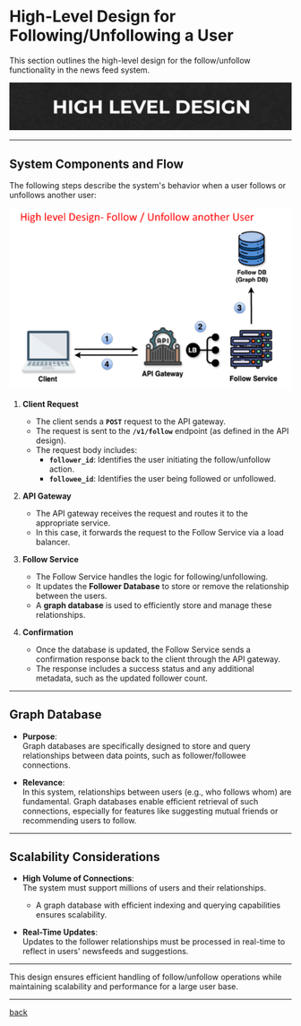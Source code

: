 # **High-Level Design for Following/Unfollowing a User**

This section outlines the high-level design for the follow/unfollow functionality in the news feed system.

![01.png](img/01.png)

---

## **System Components and Flow**

The following steps describe the system's behavior when a user follows or unfollows another user:

![02.png](img/02.png)

1. **Client Request**

   * The client sends a **`POST`** request to the API gateway.  
   * The request is sent to the **`/v1/follow`** endpoint (as defined in the API design).  
   * The request body includes:  
     * **`follower_id`**: Identifies the user initiating the follow/unfollow action.  
     * **`followee_id`**: Identifies the user being followed or unfollowed.  
2. **API Gateway**

   * The API gateway receives the request and routes it to the appropriate service.  
   * In this case, it forwards the request to the Follow Service via a load balancer.  
3. **Follow Service**

   * The Follow Service handles the logic for following/unfollowing.  
   * It updates the **Follower Database** to store or remove the relationship between the users.  
   * A **graph database** is used to efficiently store and manage these relationships.  
4. **Confirmation**

   * Once the database is updated, the Follow Service sends a confirmation response back to the client through the API gateway.  
   * The response includes a success status and any additional metadata, such as the updated follower count.

---

## **Graph Database**

* **Purpose**:  
   Graph databases are specifically designed to store and query relationships between data points, such as follower/followee connections.

* **Relevance**:  
   In this system, relationships between users (e.g., who follows whom) are fundamental. Graph databases enable efficient retrieval of such connections, especially for features like suggesting mutual friends or recommending users to follow.

---

## **Scalability Considerations**

* **High Volume of Connections**:  
   The system must support millions of users and their relationships.

  * A graph database with efficient indexing and querying capabilities ensures scalability.  
* **Real-Time Updates**:  
   Updates to the follower relationships must be processed in real-time to reflect in users' newsfeeds and suggestions.

---

This design ensures efficient handling of follow/unfollow operations while maintaining scalability and performance for a large user base.

---
[back](../README.md)